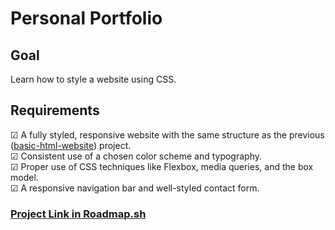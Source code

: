 # Personal Portfolio

## Goal

Learn how to style a website using CSS.

## Requirements

☑ A fully styled, responsive website with the same structure as the previous ([basic-html-website](https://github.com/shazad-shbjn/roadmap.sh-projects/front-end-projects/02-basic-html-website)) project.  
☑ Consistent use of a chosen color scheme and typography.  
☑ Proper use of CSS techniques like Flexbox, media queries, and the box model.  
☑ A responsive navigation bar and well-styled contact form.  

### [Project Link in Roadmap.sh]([https://roadmap.sh/projects/personal-portfolio](https://roadmap.sh/projects/portfolio-website))
